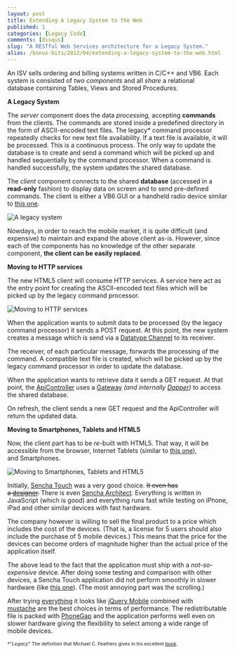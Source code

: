 ```yaml
---
layout: post
title: Extending A Legacy System to the Web
published: 1
categories: [Legacy Code]
comments: [disqus]
slug: "A RESTful Web Services architecture for a Legacy System."
alias: /bonus-bits/2012/04/extending-a-legacy-system-to-the-web.html
---
```

<p>An ISV sells ordering and billing systems written in C/C++ and VB6. Each system is consisted of <em>two components&#0160;</em>and all&#0160;<em>share </em>a relational database&#0160;containing Tables, Views and Stored Procedures.</p>

**A Legacy System**

<p>The <em>server&#0160;</em>component does the data&#0160;<em>processing</em><em>, </em>accepting <strong>commands</strong> from the clients.&#0160;The commands are stored inside a&#0160;predefined directory&#0160;in the form of ASCII-encoded text files.&#0160;The legacy*&#0160;command processor repeatedly checks for new text file availability. If a text file is available, it will be processed. This is a continuous process.&#0160;The only way to update the database is to create and send a command which will be picked up and handled sequentially by the command processor.&#0160;When a command is handled successfully, the system updates the shared database.</p>
<p>The <em>client&#0160;</em>component connects to the shared <strong>database</strong> (accessed in a <strong>read-only</strong> fashion) to display data on screen and to send pre-defined commands. The client is either a VB6 GUI or a handheld radio device similar to <a href="http://www.orderman.com/en/handhelds/don.html" target="_blank">this one</a>.</p>

<p><img src="http://farm9.staticflickr.com/8465/8398554626_4e1f7962c3_o.png" alt="A legacy system" /></p>

<p>Nowdays, in order to reach the mobile market, it is quite difficult (and expensive) to maintain and expand the above client as-is. However, since each of the components has no knowledge of the other separate component,&#0160;<strong>the client can be easily replaced</strong>.</p>

**Moving to HTTP services**

<p>The new HTML5 client will consume HTTP services. A service here act as the entry point for creating the&#0160;ASCII-encoded text files which will be picked up by the legacy command processor.</p>

<p><img src="http://farm9.staticflickr.com/8047/8397465951_247d62192f_o.png" alt="Moving to HTTP services" /></p>

<p>When the application wants to submit data to be processed (by the legacy command processor) it sends a POST request. At this point, the new system creates a message which is send via a&#0160;<a href="http://www.eaipatterns.com/DatatypeChannel.html" target="_blank" title="By using a separate Datatype Channel for each type of data, all of the messages on a given channel will contain the same type of data. The sender, knowing what type the data is, will need to select the appropriate channel to send it on. The receiver, knowing what channel the data was received on, will know what its type is.">Datatype Channel</a>&#0160;to its receiver.</p>
<p>The receiver, of each particular message, forwards the processing of the command. A compatible text file is created, which will be picked up by the legacy command processor in order to update the database.</p>
<p>When the application wants to&#0160;retrieve data it sends a GET request. At that point, the&#0160;<a href="http://msdn.microsoft.com/en-us/library/system.web.http.apicontroller(v=vs.108).aspx" target="_blank">ApiController</a>&#0160;uses a&#0160;<a href="http://martinfowler.com/eaaCatalog/gateway.html" target="_blank" title="An object that encapsulates access to an external system or resource.">Gateway</a>&#0160;<em>(and internally&#0160;<a href="http://code.google.com/p/dapper-dot-net/" target="_blank" title="Dapper is a single file you can drop in to your project that will extend your IDbConnection interface. It is in production use at Stack Overflow.">Dapper</a>)</em> to access the shared database.</p>
<p>On refresh, the client sends a new GET request and the ApiController will return the updated data.</p>

**Moving to Smartphones, Tablets and HTML5**

<p>Now, the client&#0160;part has to be&#0160;<em>re-</em>built with HTML5. That way, it will be accessible from the browser, Internet Tablets (similar to&#0160;<a href="http://www.archos.com/products/ta/archos_43it/index.html?country=us&amp;lang=en" target="_blank">this one</a>), and&#0160;Smartphones.</p>

<p><img src="http://farm9.staticflickr.com/8324/8398554562_9909bb1f56_o.png" alt="Moving to Smartphones, Tablets and HTML5" /></p>

<p>Initially,&#0160;<a href="http://www.sencha.com/products/touch" target="_blank" title="Sencha Touch is a user interface (UI) JavaScript library, or framework, specifically built for Mobile Web.">Sencha Touch</a>&#0160;was a very good choice. <span style="text-decoration: line-through;">It even has a&#0160;<a href="http://www.sencha.com/blog/sencha-designer-2-beta-announcement" target="_blank">designer</a>.</span>&#0160;There is even <a href="http://www.sencha.com/products/architect/" target="_blank" title="A WYSIWYG IDE for Building Desktop and Mobile HTML5 Applications.">Sencha Architect</a>. Everything is written in JavaScript (which is good) and everything runs fast while testing on iPhone, iPad and other&#0160;similar devices with fast hardware.</p>
<p>The company however is willing to sell the final product to a price which includes the cost of the devices.&#0160;(That is, a license for 5 users should also include the purchase of 5 mobile devices.) This&#0160;means that the price for the devices can become orders of magnitude higher than the actual price of the application itself.</p>
<p>The above lead to the fact that the application must ship with a&#0160;<em>not-so-expensive</em>&#0160;device. After doing some testing and comparison with other devices, a Sencha Touch application did not perform smoothly in slower hardware (like&#0160;<a href="http://www.archos.com/products/ta/archos_43it/specs.html?country=us&amp;lang=en" target="_blank">this one</a>). (The most annoying part was the scrolling.)</p>
<p>After trying&#0160;<a href="http://addyosmani.github.com/todomvc/" target="_blank" title="TodoMVC: A common learning application for popular JavaScript MV* frameworks.">everything</a>&#0160;it looks like&#0160;<a href="http://jquerymobile.com/" target="_blank" title="jQuery Mobile: Touch-Optimized Web Framework for Smartphones &amp; Tablets.">jQuery Mobile</a>&#0160;combined with <a href="http://mustache.github.com/" target="_blank" title="Logic-less templates.  Available in Ruby, JavaScript, Python, Erlang, PHP, Perl, Objective-C, Java, .NET, Android, C++, Go, Lua, ooc, ActionScript, ColdFusion, Scala, Clojure, Fantom, CoffeeScript, D, and for node.js.">mustache</a>&#0160;are the best choices in terms of performance. The redistributable file is packed with&#0160;<a href="http://phonegap.com/" target="_blank" title="PhoneGap enables software programmers to build applications for mobile devices using JavaScript, HTML5 and CSS3, instead of lower-level languages.">PhoneGap</a>&#0160;and&#0160;the application performs well even on slower hardware giving the flexibility to select among a wide range of mobile devices.</p>
<p><span style="font-size: 8pt;">*&quot;<em>Legacy</em>&quot; The definition that&#0160;Michael C. Feathers gives in his excellent&#0160;<a href="http://www.amazon.com/Working-Effectively-Legacy-Michael-Feathers/dp/0131177052" target="_blank" title="Working Effectively with Legacy Code">book</a>.</span><span style="font-size: 11px;"><br /></span></p>